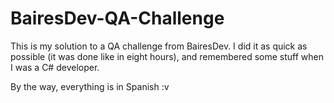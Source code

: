 # BairesDev-QA-Challenge

This is my solution to a QA challenge from BairesDev. I did it as quick as possible (it was done like in eight hours), and remembered some stuff when I was a C# developer.

By the way, everything is in Spanish :v
